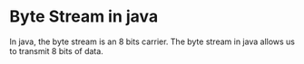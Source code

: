 # Byte Stream in java

In java, the byte stream is an 8 bits carrier. The byte stream in java allows us to transmit 8 bits of data.